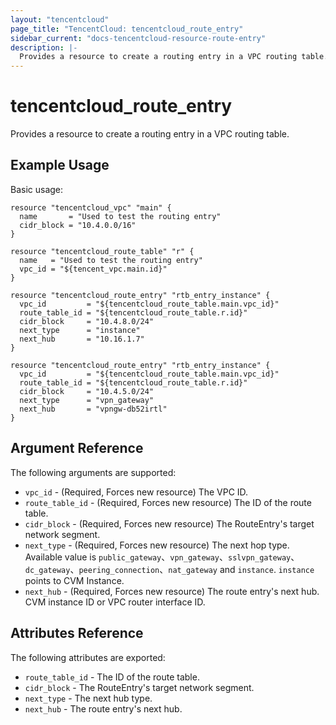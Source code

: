 ```yaml
---
layout: "tencentcloud"
page_title: "TencentCloud: tencentcloud_route_entry"
sidebar_current: "docs-tencentcloud-resource-route-entry"
description: |-
  Provides a resource to create a routing entry in a VPC routing table.
---
```


# tencentcloud_route_entry

Provides a resource to create a routing entry in a VPC routing table.

## Example Usage

Basic usage:

```hcl
resource "tencentcloud_vpc" "main" {
  name       = "Used to test the routing entry" 
  cidr_block = "10.4.0.0/16"
}

resource "tencentcloud_route_table" "r" {
  name   = "Used to test the routing entry"
  vpc_id = "${tencent_vpc.main.id}"
}

resource "tencentcloud_route_entry" "rtb_entry_instance" {
  vpc_id         = "${tencentcloud_route_table.main.vpc_id}"
  route_table_id = "${tencentcloud_route_table.r.id}"
  cidr_block     = "10.4.8.0/24"
  next_type      = "instance"
  next_hub       = "10.16.1.7"
}

resource "tencentcloud_route_entry" "rtb_entry_instance" {
  vpc_id         = "${tencentcloud_route_table.main.vpc_id}"
  route_table_id = "${tencentcloud_route_table.r.id}"
  cidr_block     = "10.4.5.0/24"
  next_type      = "vpn_gateway"
  next_hub       = "vpngw-db52irtl"
}
```

## Argument Reference

The following arguments are supported:

* `vpc_id` - (Required, Forces new resource) The VPC ID.
* `route_table_id` - (Required, Forces new resource) The ID of the route table.
* `cidr_block` - (Required, Forces new resource) The RouteEntry's target network segment.
* `next_type` - (Required, Forces new resource) The next hop type. Available value is `public_gateway`、`vpn_gateway`、`sslvpn_gateway`、`dc_gateway`、`peering_connection`、`nat_gateway` and `instance`. `instance` points to CVM Instance.
* `next_hub` - (Required, Forces new resource) The route entry's next hub. CVM instance ID or VPC router interface ID.

## Attributes Reference

The following attributes are exported:

* `route_table_id` - The ID of the route table.
* `cidr_block` - The RouteEntry's target network segment.
* `next_type` - The next hub type.
* `next_hub` - The route entry's next hub.
